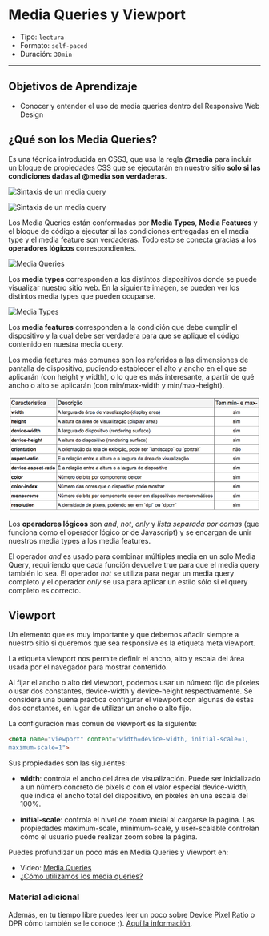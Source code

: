 # Media Queries y Viewport

- Tipo: `lectura`
- Formato: `self-paced`
- Duración: `30min`

***

## Objetivos de Aprendizaje

- Conocer y entender el uso de media queries dentro del Responsive Web Design

## ¿Qué son los Media Queries?

Es una técnica introducida en CSS3, que usa la regla **@media** para incluir un
bloque de propiedades CSS que se ejecutarán en nuestro sitio **solo si las
condiciones dadas al @media son verdaderas**.

![Sintaxis de un media query](http://ptgmedia.pearsoncmg.com/images/chap4_9780321888938/elementLinks/0429b.jpg)

![Sintaxis de un media query](http://ptgmedia.pearsoncmg.com/images/chap4_9780321888938/elementLinks/0429b.jpg)

Los Media Queries están conformadas por **Media Types**, **Media Features**
y el bloque de código a ejecutar si las condiciones entregadas en el media
type y el media feature son verdaderas. Todo esto se conecta gracias a los
**operadores lógicos** correspondientes.

![Media Queries](https://internetingishard.com/html-and-css/responsive-design/media-query-terms-137d06.png)

Los **media types** corresponden a los distintos dispositivos donde se puede
visualizar nuestro sitio web. En la siguiente imagen, se pueden ver los
distintos media types que pueden ocuparse.

![Media Types](https://cdn-images-1.medium.com/max/800/1*5hk74pisbfEcsujBYEa1Mw.png)

Los **media features** corresponden a la condición que debe cumplir el
dispositivo y la cual debe ser verdadera para que se aplique el código contenido
en nuestra media query.

Los media features más comunes son los referidos a las dimensiones de pantalla de
dispositivo, pudiendo establecer el alto y ancho en el que se aplicarán (con height
y width), o lo que es más interesante, a partir de qué ancho o alto se aplicarán
(con min/max-width y min/max-height).

![Media Feature](https://github.com/Laboratoria/bootcamp/blob/40a7995144b1a8e93887180484ae5a1d882fb435/04-social-network/00-rwd/02-media-queries/media_feature.png?raw=true)

Los **operadores lógicos** son *and*, *not*, *only* y *lista separada por comas*
(que funciona como el operador lógico or de Javascript) y se encargan de unir
nuestros media types a los media features.

El operador *and* es usado para combinar múltiples media en un solo Media Query,
requiriendo que cada función devuelve true para que el media query también lo
sea. El operador *not* se utiliza para negar un media query completo y el
operador *only* se usa para aplicar un estilo sólo si el query completo es
correcto.

## Viewport

Un elemento que es muy importante y que debemos añadir siempre a nuestro sitio
si queremos que sea responsive es la etiqueta meta viewport.

La etiqueta viewport nos permite definir el ancho, alto y escala del área usada
por el navegador para mostrar contenido.

Al fijar el ancho o alto del viewport, podemos usar un número fijo de píxeles o
usar dos constantes, device-width y device-height respectivamente. Se considera
una buena práctica configurar el viewport con algunas de estas dos constantes,
en lugar de utilizar un ancho o alto fijo.

La configuración más común de viewport es la siguiente:

```html
<meta name="viewport" content="width=device-width, initial-scale=1,
maximum-scale=1">
```

Sus propiedades son las siguientes:

- **width**: controla el ancho del área de visualización. Puede ser inicializado
  a un número concreto de pixels o con el valor especial device-width, que
  indica el ancho total del dispositivo, en píxeles en una escala del 100%.

- **initial-scale**: controla el nivel de zoom inicial al cargarse la página.
  Las propiedades maximum-scale, minimum-scale, y user-scalable controlan cómo
  el usuario puede realizar zoom sobre la página.

Puedes profundizar un poco más en Media Queries y Viewport en:

- Video: [Media Queries](https://www.youtube.com/watch?v=VWL7I71pU2A)
- [¿Cómo utilizamos los media queries?](http://www.bytpher.com/c/1/m/6-los-media-queries)

### Material adicional

Además, en tu tiempo libre puedes leer un poco sobre Device Pixel Ratio o
DPR cómo también se le conoce ;). [Aquí la información](https://binaria.com/blog/device-pixel-ratio-consejos-para-desarrolladores/).
